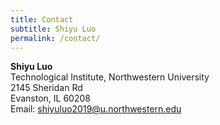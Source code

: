 ```yaml
---
title: Contact
subtitle: Shiyu Luo
permalink: /contact/
---
```

**Shiyu Luo**  
Technological Institute, Northwestern University  
2145 Sheridan Rd  
Evanston, IL 60208  
Email: [shiyuluo2019@u.northwestern.edu](mailto:shiyuluo2019@u.northwestern.edu)  
